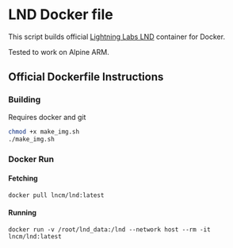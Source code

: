 # LND Docker file

This script builds official [Lightning Labs LND](https://github.com/lightningnetwork/lnd/) container for Docker.

Tested to work on Alpine ARM.

## Official Dockerfile Instructions

### Building

Requires docker and git
```bash
chmod +x make_img.sh
./make_img.sh
```

### Docker Run

#### Fetching

```docker
docker pull lncm/lnd:latest
```

#### Running

```docker
docker run -v /root/lnd_data:/lnd --network host --rm -it lncm/lnd:latest
```
